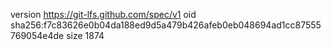 version https://git-lfs.github.com/spec/v1
oid sha256:f7c83626e0b04da188ed9d5a479b426afeb0eb048694ad1cc87555769054e4de
size 1874
